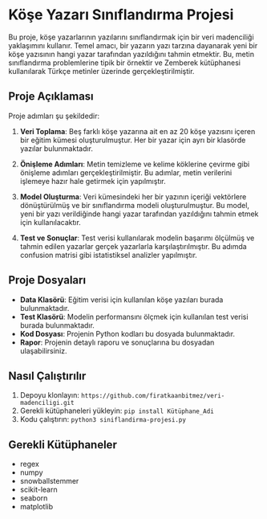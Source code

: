 # Köşe Yazarı Sınıflandırma Projesi

Bu proje, köşe yazarlarının yazılarını sınıflandırmak için bir veri madenciliği yaklaşımını kullanır. Temel amacı, bir yazarın yazı tarzına dayanarak yeni bir köşe yazısının hangi yazar tarafından yazıldığını tahmin etmektir. Bu, metin sınıflandırma problemlerine tipik bir örnektir ve Zemberek kütüphanesi kullanılarak Türkçe metinler üzerinde gerçekleştirilmiştir.

## Proje Açıklaması

Proje adımları şu şekildedir:

1. **Veri Toplama**: Beş farklı köşe yazarına ait en az 20 köşe yazısını içeren bir eğitim kümesi oluşturulmuştur. Her bir yazar için ayrı bir klasörde yazılar bulunmaktadır.

2. **Önişleme Adımları**: Metin temizleme ve kelime köklerine çevirme gibi önişleme adımları gerçekleştirilmiştir. Bu adımlar, metin verilerini işlemeye hazır hale getirmek için yapılmıştır.

3. **Model Oluşturma**: Veri kümesindeki her bir yazının içeriği vektörlere dönüştürülmüş ve bir sınıflandırma modeli oluşturulmuştur. Bu model, yeni bir yazı verildiğinde hangi yazar tarafından yazıldığını tahmin etmek için kullanılacaktır.

4. **Test ve Sonuçlar**: Test verisi kullanılarak modelin başarımı ölçülmüş ve tahmin edilen yazarlar gerçek yazarlarla karşılaştırılmıştır. Bu adımda confusion matrisi gibi istatistiksel analizler yapılmıştır.

## Proje Dosyaları

- **Data Klasörü**: Eğitim verisi için kullanılan köşe yazıları burada bulunmaktadır.
- **Test Klasörü**: Modelin performansını ölçmek için kullanılan test verisi burada bulunmaktadır.
- **Kod Dosyası**: Projenin Python kodları bu dosyada bulunmaktadır.
- **Rapor**: Projenin detaylı raporu ve sonuçlarına bu dosyadan ulaşabilirsiniz.

## Nasıl Çalıştırılır

1. Depoyu klonlayın: `https://github.com/firatkaanbitmez/veri-madenciligi.git`
2. Gerekli kütüphaneleri yükleyin: `pip install Kütüphane_Adi`
3. Kodu çalıştırın: `python3 siniflandirma-projesi.py`

## Gerekli Kütüphaneler

- regex
- numpy
- snowballstemmer
- scikit-learn
- seaborn
- matplotlib

